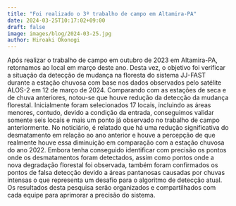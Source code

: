 ```yaml
---
title: "Foi realizado o 3º trabalho de campo em Altamira-PA"
date: 2024-03-25T10:17:02+09:00
draft: false
image: images/blog/2024-03-25.jpg
author: Hiroaki Okonogi
---
```


Após realizar o trabalho de campo em outubro de 2023 em Altamira-PA, <!--more--> retornamos ao local em março deste ano. Desta vez, o objetivo foi verificar a situação da detecção de mudança na floresta do sistema JJ-FAST durante a estação chuvosa com base nos dados observados pelo satélite ALOS-2 em 12 de março de 2024. Comparando com as estações de seca e de chuva anteriores, notou-se que houve redução da detecção da mudança florestal. Inicialmente foram selecionados 17 locais, incluindo as áreas menores, contudo, devido a condição da entrada, conseguimos validar somente seis locais e mais um ponto já observado no trabalho de campo anteriormente. No noticiário, é relatado que há uma redução significativa do desmatamento em relação ao ano anterior e houve a percepção de que realmente houve essa diminuição em comparação com a estação chuvosa do ano 2022. Embora tenha conseguido identificar com precisão os pontos onde os desmatamentos foram detectados, assim como pontos onde a nova degradação florestal foi observada, também foram confirmados os pontos de falsa detecção devido a áreas pantanosas causadas por chuvas intensas o que representa um desafio para o algoritmo de detecção atual. Os resultados desta pesquisa serão organizados e compartilhados com cada equipe para aprimorar a precisão do sistema.